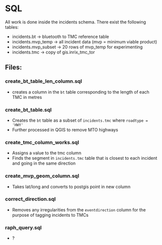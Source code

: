 # SQL

All work is done inside the incidents schema. There exist the following tables:
- incidents.bt → bluetooth to TMC reference table
- incidents.mvp_temp → all incident data (mvp = minimum viable product)
- incidents.mvp_subset → 20 rows of mvp_temp for experimenting
- incidents.tmc → copy of gis.inrix_tmc_tor

## Files:

### create_bt_table_len_column.sql
- creates a column in the `bt` table corresponding to the length of each TMC in metres

### create_bt_table.sql
- Creates the `bt` table as a subset of `incidents.tmc` where `roadtype = 'HWY'`
- Further processed in QGIS to remove MTO highways

### create_tmc_column_works.sql
- Assigns a value to the tmc column
- Finds the segment in `incidents.tmc` table that is closest to each incident and going in the same direction

### create_mvp_geom_column.sql
- Takes lat/long and converts to postgis point in new column

### correct_direction.sql
- Removes any irregularities from the `eventdirection` column for the purpose of tagging incidents to TMCs

### raph_query.sql
- ?







